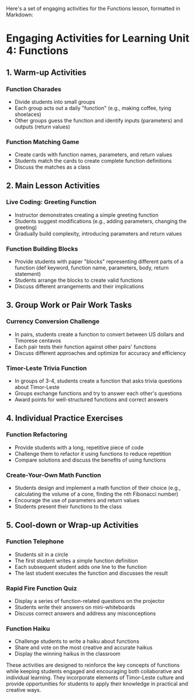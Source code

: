 Here's a set of engaging activities for the Functions lesson, formatted in Markdown:

# Engaging Activities for Learning Unit 4: Functions

## 1. Warm-up Activities

### Function Charades
- Divide students into small groups
- Each group acts out a daily "function" (e.g., making coffee, tying shoelaces)
- Other groups guess the function and identify inputs (parameters) and outputs (return values)

### Function Matching Game
- Create cards with function names, parameters, and return values
- Students match the cards to create complete function definitions
- Discuss the matches as a class

## 2. Main Lesson Activities

### Live Coding: Greeting Function
- Instructor demonstrates creating a simple greeting function
- Students suggest modifications (e.g., adding parameters, changing the greeting)
- Gradually build complexity, introducing parameters and return values

### Function Building Blocks
- Provide students with paper "blocks" representing different parts of a function (def keyword, function name, parameters, body, return statement)
- Students arrange the blocks to create valid functions
- Discuss different arrangements and their implications

## 3. Group Work or Pair Work Tasks

### Currency Conversion Challenge
- In pairs, students create a function to convert between US dollars and Timorese centavos
- Each pair tests their function against other pairs' functions
- Discuss different approaches and optimize for accuracy and efficiency

### Timor-Leste Trivia Function
- In groups of 3-4, students create a function that asks trivia questions about Timor-Leste
- Groups exchange functions and try to answer each other's questions
- Award points for well-structured functions and correct answers

## 4. Individual Practice Exercises

### Function Refactoring
- Provide students with a long, repetitive piece of code
- Challenge them to refactor it using functions to reduce repetition
- Compare solutions and discuss the benefits of using functions

### Create-Your-Own Math Function
- Students design and implement a math function of their choice (e.g., calculating the volume of a cone, finding the nth Fibonacci number)
- Encourage the use of parameters and return values
- Students present their functions to the class

## 5. Cool-down or Wrap-up Activities

### Function Telephone
- Students sit in a circle
- The first student writes a simple function definition
- Each subsequent student adds one line to the function
- The last student executes the function and discusses the result

### Rapid Fire Function Quiz
- Display a series of function-related questions on the projector
- Students write their answers on mini-whiteboards
- Discuss correct answers and address any misconceptions

### Function Haiku
- Challenge students to write a haiku about functions
- Share and vote on the most creative and accurate haikus
- Display the winning haikus in the classroom

These activities are designed to reinforce the key concepts of functions while keeping students engaged and encouraging both collaborative and individual learning. They incorporate elements of Timor-Leste culture and provide opportunities for students to apply their knowledge in practical and creative ways.